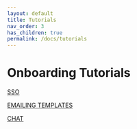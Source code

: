 ```yaml
---
layout: default
title: Tutorials
nav_order: 3
has_children: true
permalink: /docs/tutorials
---
```


# Onboarding Tutorials

[SSO](https://docs.google.com/document/d/18d-ATBFRPQgnkIJ9_0eYoTHYYSHqcg0I-190FJuEXLw/edit)

[EMAILING TEMPLATES](https://docs.google.com/document/d/1QPUlwIWADWoH03Q8U7IfFRKHSQShm4iKfi-Uhipm47k/edit)

[CHAT](https://docs.google.com/document/d/1o0LIxdybE4zqF3-WIVUG9bXG3onULq13iDi28A8knvQ/edit)